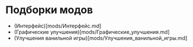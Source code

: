 # Подборки модов

+ (Интерфейс)[mods/Интерфейс.md]
+ (Графические улучшения)[mods/Графические_улучшения.md]
+ (Улучшения ванильной игры)[mods/Улучшения_ванильной_игры.md]
